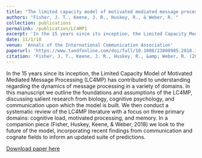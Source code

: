 ```yaml
---
title: "The limited capacity model of motivated mediated message processing: taking stock of the past"
authors: "Fisher, J. T., Keene, J. R., Huskey, R., & Weber, R. "
collection: publications
permalink: /publication/LC4MP1
excerpt: 'In the 15 years since its inception, the Limited Capacity Model of Motivated Mediated Message Processing (LC4MP) has contributed to understanding regarding the dynamics of message processing in a variety of domains. In this manuscript we outline the foundations and assumptions of the LC4MP, discussing salient research from biology, cognitive psychology, and communication upon which the model is built. We then conduct a systematic review of the LC4MP literature with a focus on three primary domains: cognitive load, motivated processing, and memory. In a companion piece (Fisher, Huskey, Keene, &amp; Weber, 2018) we look to the future of the model, incorporating recent findings from communication and cognate fields to inform an updated suite of predictions.'
date: 11/1/18
venue: 'Annals of the International Communication Association'
paperurl: 'https://www.tandfonline.com/doi/full/10.1080/23808985.2018.1534552'
citation: 'Fisher, J. T., Keene, J. R., Huskey, R., &amp; Weber, R. (2018). The limited capacity model of motivated mediated message processing: taking stock of the past. Annals of the International Communication Association, 42(4), 270-290'
---
```

In the 15 years since its inception, the Limited Capacity Model of Motivated Mediated Message Processing (LC4MP) has contributed to understanding regarding the dynamics of message processing in a variety of domains. In this manuscript we outline the foundations and assumptions of the LC4MP, discussing salient research from biology, cognitive psychology, and communication upon which the model is built. We then conduct a systematic review of the LC4MP literature with a focus on three primary domains: cognitive load, motivated processing, and memory. In a companion piece (Fisher, Huskey, Keene, &amp; Weber, 2018) we look to the future of the model, incorporating recent findings from communication and cognate fields to inform an updated suite of predictions.

[Download paper here](https://www.tandfonline.com/doi/full/10.1080/23808985.2018.1534552)
